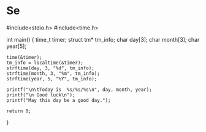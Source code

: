 # Se
#include<stdio.h>
#include<time.h>
  
int main()
{
    time_t timer;
    struct tm* tm_info;
    char day[3];
    char month[3];
    char year[5];
      
    time(&timer);
    tm_info = localtime(&timer);
    strftime(day, 3, "%d", tm_info);
    strftime(month, 3, "%m", tm_info);
    strftime(year, 5, "%Y", tm_info);
      
    printf("\n\tToday is  %s/%s/%s\n", day, month, year);
    printf("\n Good luck\n");
    printf("May this day be a good day.");
      
    return 0;
}
